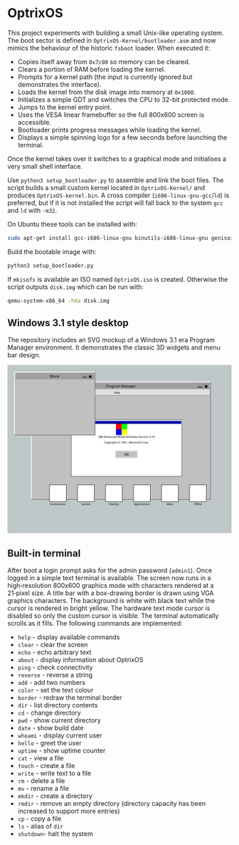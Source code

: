 # OptrixOS

This project experiments with building a small Unix-like operating system. The
boot sector is defined in `OptrixOS-Kernel/bootloader.asm` and now mimics the
behaviour of the historic `fsboot` loader. When executed it:

- Copies itself away from `0x7c00` so memory can be cleared.
- Clears a portion of RAM before loading the kernel.
- Prompts for a kernel path (the input is currently ignored but demonstrates
  the interface).
- Loads the kernel from the disk image into memory at `0x1000`.
- Initializes a simple GDT and switches the CPU to 32-bit protected mode.
- Jumps to the kernel entry point.
- Uses the VESA linear framebuffer so the full 800x600 screen is accessible.
- Bootloader prints progress messages while loading the kernel.
- Displays a simple spinning logo for a few seconds before launching the
  terminal.

Once the kernel takes over it switches to a graphical mode and
initialises a very small shell interface.

Use `python3 setup_bootloader.py` to assemble and link the boot files. The
script builds a small custom kernel located in `OptrixOS-Kernel/` and produces
`OptrixOS-kernel.bin`. A cross compiler (`i686-linux-gnu-gcc`/`ld`) is preferred,
but if it is not installed the script will fall back to the system `gcc` and
`ld` with `-m32`.



On Ubuntu these tools can be installed with:

```bash
sudo apt-get install gcc-i686-linux-gnu binutils-i686-linux-gnu genisoimage
```

Build the bootable image with:

```bash
python3 setup_bootloader.py
```

If `mkisofs` is available an ISO named `OptrixOS.iso` is created. Otherwise the
script outputs `disk.img` which can be run with:

```bash
qemu-system-x86_64 -hda disk.img
```

## Windows 3.1 style desktop

The repository includes an SVG mockup of a Windows 3.1 era Program Manager
environment. It demonstrates the classic 3D widgets and menu bar design.

![Program Manager mockup](windows31_program_manager.svg)

## Built-in terminal

After boot a login prompt asks for the admin password (`admin1`). Once logged
in a simple text terminal is available. The screen now runs in a
high‑resolution 800x600 graphics mode with characters rendered at a 21‑pixel
size. A title bar with a box-drawing border is drawn using VGA graphics
characters. The background is white with black text while the cursor is
rendered in bright yellow. The hardware text mode cursor is disabled so only the
custom cursor is visible. The terminal automatically scrolls as it fills.
The following commands are implemented:

* `help`    - display available commands
* `clear`   - clear the screen
* `echo`    - echo arbitrary text
* `about`   - display information about OptrixOS
* `ping`    - check connectivity
* `reverse` - reverse a string
* `add`     - add two numbers
* `color`   - set the text colour
* `border`  - redraw the terminal border
* `dir`     - list directory contents
* `cd`      - change directory
* `pwd`     - show current directory
* `date`    - show build date
* `whoami`  - display current user
* `hello`   - greet the user
* `uptime`  - show uptime counter
* `cat`     - view a file
* `touch`   - create a file
* `write`   - write text to a file
* `rm`      - delete a file
* `mv`      - rename a file
* `mkdir`   - create a directory
* `rmdir`   - remove an empty directory
  (directory capacity has been increased to support more entries)
* `cp`      - copy a file
* `ls`      - alias of `dir`
* `shutdown`- halt the system

